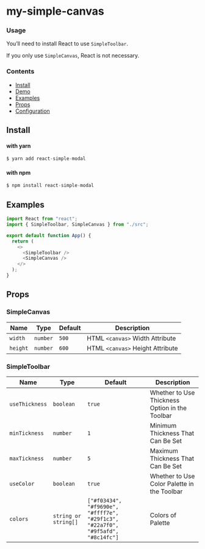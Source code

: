 # my-simple-canvas

### Usage

You’ll need to install React to use `SimpleToolbar`.

If you only use `SimpleCanvas`, React is not necessary.

### Contents

- [Install](#install)
- [Demo](#demo)
- [Examples](#examples)
- [Props](#props)
- [Configuration](#configuration)

## Install

#### with yarn

```js
$ yarn add react-simple-modal
```

#### with npm

```js
$ npm install react-simple-modal
```

## Examples

```js
import React from "react";
import { SimpleToolbar, SimpleCanvas } from "./src";

export default function App() {
  return (
    <>
      <SimpleToolbar />
      <SimpleCanvas />
    </>
  );
}
```

## Props

### SimpleCanvas

| Name     | Type     | Default | Description                      |
| -------- | -------- | ------- | -------------------------------- |
| `width`  | `number` | `500`   | HTML `<canvas>` Width Attribute  |
| `height` | `number` | `600`   | HTML `<canvas>` Height Attribute |

### SimpleToolbar

| Name           | Type                 | Default                                                                         | Description                                    |
| -------------- | -------------------- | ------------------------------------------------------------------------------- | ---------------------------------------------- |
| `useThickness` | `boolean`            | `true`                                                                          | Whether to Use Thickness Option in the Toolbar |
| `minTickness`  | `number`             | `1`                                                                             | Minimum Thickness That Can Be Set              |
| `maxTickness`  | `number`             | `5`                                                                             | Maximum Thickness That Can Be Set              |
| `useColor`     | `boolean`            | `true`                                                                          | Whether to Use Color Palette in the Toolbar    |
| `colors`       | `string or string[]` | `["#f03434", "#f9690e", "#ffff7e", "#29f1c3", "#22a7f0", "#9f5afd", "#8c14fc"]` | Colors of Palette                              |
